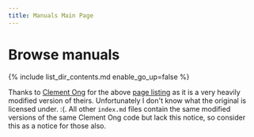 ```yaml
---
title: Manuals Main Page
---
```


# Browse manuals

{% include list_dir_contents.md enable_go_up=false %}


Thanks to [Clement Ong](https://ongclement.com/) for the above [page listing](https://ongclement.com/blog/github-pages-indexing-directory-copy) as it is a very heavily modified version of theirs. Unfortunately I don't know what the original is licensed under. :(. All other `index.md` files contain the same modified versions of the same Clement Ong code but lack this notice, so consider this as a notice for those also.
